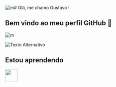 ![m](https://github.com/user-attachments/assets/3fab2840-a869-46ac-804c-ca046a223ad0)# Olá, me chamo Gustavo ! 
## Bem vindo ao meu perfil GitHub 👑
![m](https://github.com/user-attachments/assets/585585b8-d8a5-4a00-9bbb-0d3035c11673)

![Texto Alternativo](https://flic.kr/p/2qRnWB9)
## Estou aprendendo

<img loading="lazy" src="https://img.shields.io/badge/Python-3776AB?style=for-the-badge&logo=python&logoColor=white" width="40" height="40"/>

<!--
**GustavoGS07/GustavoGS07** is a ✨ _special_ ✨ repository because its `README.md` (this file) appears on your GitHub profile.

Here are some ideas to get you started:

- 🔭 I’m currently working on ...
- 🌱 I’m currently learning ...
- 👯 I’m looking to collaborate on ...
- 🤔 I’m looking for help with ...
- 💬 Ask me about ...
- 📫 How to reach me: ...
- 😄 Pronouns: ...
- ⚡ Fun fact: ...
-->
